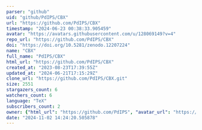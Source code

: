 ```yaml
---
parser: "github"
uid: "github/PdIPS/CBX"
url: "https://github.com/PdIPS/CBX"
timestamp: "2024-06-23 00:38:33.905459"
avatar: "https://avatars.githubusercontent.com/u/128069149?v=4"
repo_url: "https://github.com/PdIPS/CBX"
doi: "https://doi.org/10.5281/zenodo.12207224"
name: "CBX"
full_name: "PdIPS/CBX"
html_url: "https://github.com/PdIPS/CBX"
created_at: "2023-08-23T17:39:55Z"
updated_at: "2024-06-21T17:15:29Z"
clone_url: "https://github.com/PdIPS/CBX.git"
size: 2551
stargazers_count: 6
watchers_count: 6
language: "TeX"
subscribers_count: 2
owner: {"html_url": "https://github.com/PdIPS", "avatar_url": "https://avatars.githubusercontent.com/u/128069149?v=4", "login": "PdIPS", "type": "Organization"}
date: "2024-11-02 14:24:20.505878"
---
```

